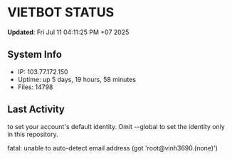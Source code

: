 # VIETBOT STATUS
**Updated**: Fri Jul 11 04:11:25 PM +07 2025

## System Info
- IP: 103.77.172.150
- Uptime: up 5 days, 19 hours, 58 minutes
- Files: 14798

## Last Activity

to set your account's default identity.
Omit --global to set the identity only in this repository.

fatal: unable to auto-detect email address (got 'root@vinh3690.(none)')
